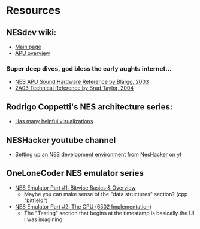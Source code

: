 # Resources

## NESdev wiki: 
- [Main page](https://www.nesdev.org/wiki/Nesdev_Wiki)
- [APU overview](https://www.nesdev.org/wiki/APU)
### Super deep dives, god bless the early aughts internet...
- [NES APU Sound Hardware Reference by Blargg, 2003](https://www.nesdev.org/apu_ref.txt)
- [2A03 Technical Reference by Brad Taylor, 2004](https://www.nesdev.org/2A03%20technical%20reference.txt)

## Rodrigo Coppetti's NES architecture series:
- [Has many helpful visualizations](https://www.copetti.org/writings/consoles/nes/)

## NESHacker youtube channel
- [Setting up an NES development environment from NesHacker on yt](https://www.youtube.com/watch?v=RtY5FV5TrIU)

## OneLoneCoder NES emulator series
- [NES Emulator Part #1: Bitwise Basics & Overview](https://www.youtube.com/watch?v=F8kx56OZQhg&list=PLrOv9FMX8xJHqMvSGB_9G9nZZ_4IgteYf&index=2)
    - Maybe you can make sense of the "data structures" section? (cpp "bitfield")
- [NES Emulator Part #2: The CPU (6502 Implementation)](https://youtu.be/8XmxKPJDGU0?si=Hk7__LOkrzxNJV76&t=3419)
    - The "Testing" section that begins at the timestamp is basically the UI I was imagining
